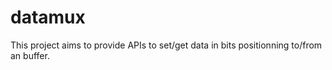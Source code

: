 # datamux

This project aims to provide APIs to set/get data in bits positionning to/from an buffer.
